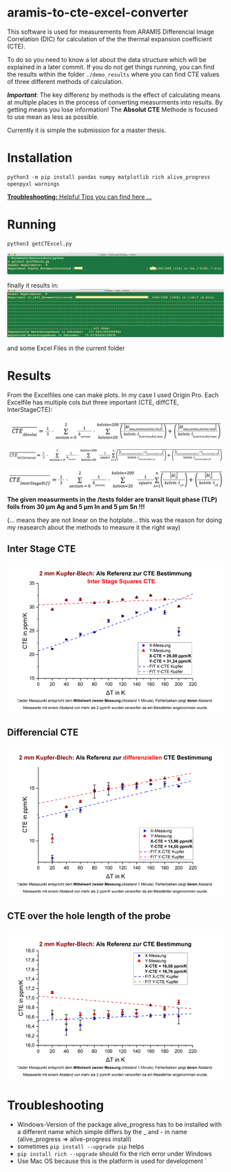 # aramis-to-cte-excel-converter
This software is used for measurements from ARAMIS Differencial Image Correlation (DIC) for calculation of the the thermal expansion coefficient (CTE).

To do so you need to know a lot about the data structure which will be explained in a later commit. If you do not get things running, you can find the results within the folder `./demo_results` where you can find CTE values of three different methods of calculation.

***Important***: The key differenz by methods is the effect of calculating means at multiple places in the process of converting measurments into results. By getting means you lose information! The **Absolut CTE** Methode is focused to use mean as less as possible.  

Currently it is simple the submission for a master thesis.

# Installation
```
python3 -m pip install pandas numpy matplotlib rich alive_progress openpyxl warnings
```
[**Troubleshooting:** Helpful Tips you can find here ...](#troubleshooting)

# Running
```
python3 getCTExcel.py 
```

![MacDown Screenshot](./howtostart.png)

finally it results in:
![MacDown Screenshot](./finalImage.png)

and some Excel Files in the current folder

# Results
From the Excelfiles one can make plots. In my case I used Origin Pro. Each Excelfile has multiple cols but three important (CTE, diffCTE, InterStageCTE):


![MacDown Screenshot](./CTEAbolut.png)



![MacDown Screenshot](./CTEdiff.png)



![MacDown Screenshot](./CTEinterStage.png)



**The given measurments in the /tests folder are transit liquit phase (TLP) foils from 30 µm Ag and 5 µm In and 5 µm Sn !!!**

(... means they are not linear on the hotplate... this was the reason for doing my reasearch about the methods to measure it the right way)

## Inter Stage CTE
![MacDown Screenshot](./kupferinterstagecte.png)
## Differencial CTE
![MacDown Screenshot](./kupferdiffcte.png)
## CTE over the hole length of the probe
![MacDown Screenshot](./kupferreferenzmessung.png)

# <a name="troubleshooting"></a> Troubleshooting
* Windows-Version of the package alive_progress has to be installed with a different name which simple differs by the _ and - in name (alive_progress => alive-progress install)
* sometimes `pip install --upgrade pip` helps
* `pip install rich --upgrade` should fix the rich error under Windows
* Use Mac OS because this is the platform is used for development
`